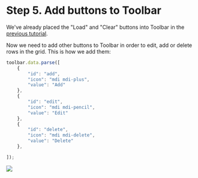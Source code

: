 Step 5. Add buttons to Toolbar
===============================

We've already placed the "Load" and "Clear" buttons into Toolbar in the [previous tutorial](tutorial/basic_application/step3.md). 

Now we need to add other buttons to Toolbar in order to edit, add or delete rows in the grid. This is how we add them:

~~~js
toolbar.data.parse([
    {
        "id": "add",
        "icon": "mdi mdi-plus",
        "value": "Add"
    },
    {
        "id": "edit",
        "icon": "mdi mdi-pencil",
        "value": "Edit"
    },
    {
        "id": "delete",
        "icon": "mdi mdi-delete",
        "value": "Delete"
    },

]);
~~~

<img src="tutorial/binding_components/toolbar.png"/>


<div id="tutorial_step">
    <a id="next_step" href="tutorial/binding_components/step6.md"></a>
</div>